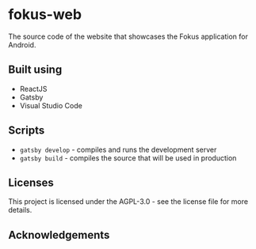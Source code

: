 # fokus-web

The source code of the website that showcases the Fokus application for Android.

## Built using

* ReactJS
* Gatsby
* Visual Studio Code

## Scripts

* ```gatsby develop``` - compiles and runs the development server
* ```gatsby build``` - compiles the source that will be used in production

## Licenses

This project is licensed under the AGPL-3.0 - see the license file for more details.

## Acknowledgements